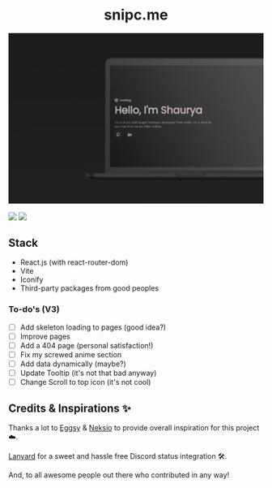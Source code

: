 <h1 align='center'>snipc.me</h1>

![ss](src/assets/ss.png)

![](https://img.shields.io/badge/Render-46E3B7?style=for-the-badge&logo=render&logoColor=white)
![](https://img.shields.io/badge/React-20232A?style=for-the-badge&logo=react&logoColor=61DAFB)

## Stack
- React.js (with react-router-dom)
- Vite
- Iconify
- Third-party packages from good peoples

### To-do's (V3) 
- [ ] Add skeleton loading to pages (good idea?)
- [ ] Improve pages
- [ ] Add a 404 page (personal satisfaction!)
- [ ] Fix my screwed anime section
- [ ] Add data dynamically (maybe?)
- [ ] Update Tooltip (it's not that bad anyway)
- [ ] Change Scroll to top icon (it's not cool) 
## Credits & Inspirations ✨

Thanks a lot to [Eggsy](https://eggsy.xyz) & [Neksio](https://wounds.rip) to provide overall inspiration for this project ☁️.

[Lanyard](https://github.com/Phineas/Lanyard) for a sweet and hassle free Discord status integration 🛠️.

And, to all awesome people out there who contributed in any way!    

